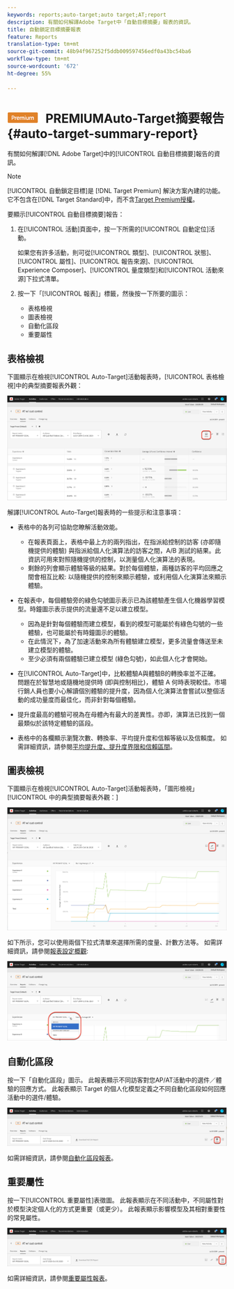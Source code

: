 ```yaml
---
keywords: reports;auto-target;auto target;AT;report
description: 有關如何解譯Adobe Target中「自動目標摘要」報表的資訊。
title: 自動鎖定目標摘要報表
feature: Reports
translation-type: tm+mt
source-git-commit: 48b94f967252f5ddb009597456edf0a43bc54ba6
workflow-type: tm+mt
source-wordcount: '672'
ht-degree: 55%

---
```



# ![](/help/assets/premium.png) PREMIUMAuto-Target摘要報告{#auto-target-summary-report}

有關如何解譯[!DNL Adobe Target]中的[!UICONTROL 自動目標摘要]報告的資訊。

>[!NOTE]
>
>[!UICONTROL 自動鎖定目標]是 [!DNL Target Premium] 解決方案內建的功能。它不包含在[!DNL Target Standard]中，而不含[Target Premium授權](/help/c-intro/intro.md#premium)。

要顯示[!UICONTROL 自動目標摘要]報告：

1. 在[!UICONTROL 活動]頁面中，按一下所需的[!UICONTROL 自動定位]活動。

   如果您有許多活動，則可從[!UICONTROL 類型]、[!UICONTROL 狀態]、[!UICONTROL 屬性]、[!UICONTROL 報告來源]、[!UICONTROL Experience Composer]、[!UICONTROL 量度類型]和[!UICONTROL 活動來源]下拉式清單。

1. 按一下「[!UICONTROL 報表]」標籤，然後按一下所要的圖示：

   * 表格檢視
   * 圖表檢視
   * 自動化區段
   * 重要屬性

## 表格檢視

下圖顯示在檢視[!UICONTROL Auto-Target]活動報表時，[!UICONTROL 表格檢視]中的典型摘要報表外觀：

![自動定位表格檢視報表](/help/c-reports/assets/at-table-view.png)

解譯[!UICONTROL Auto-Target]報表時的一些提示和注意事項：

* 表格中的各列可協助您瞭解活動效能。

   * 在報表頁面上，表格中最上方的兩列指出，在指派給控制的訪客 (亦即隨機提供的體驗) 與指派給個人化演算法的訪客之間，A/B 測試的結果。此資訊可用來對照隨機提供的控制，以測量個人化演算法的表現。
   * 剩餘的列會顯示體驗等級的結果。對於每個體驗，兩種訪客的平均回應之間會相互比較: 以隨機提供的控制來顯示體驗，或利用個人化演算法來顯示體驗。

* 在報表中，每個體驗旁的綠色勾號圖示表示已為該體驗產生個人化機器學習模型。時鐘圖示表示提供的流量還不足以建立模型。

   * 因為是針對每個體驗而建立模型，看到的模型可能屬於有綠色勾號的一些體驗，也可能屬於有時鐘圖示的體驗。
   * 在此情況下，為了加速活動來為所有體驗建立模型，更多流量會傳送至未建立模型的體驗。
   * 至少必須有兩個體驗已建立模型 (綠色勾號)，如此個人化才會開始。

* 在[!UICONTROL Auto-Target]中，比較體驗A與體驗B的轉換率並不正確。 問題在於智慧地或隨機地提供時 (即與控制相比)，體驗 A 何時表現較佳。市場行銷人員也要小心解讀個別體驗的提升度，因為個人化演算法會嘗試以整個活動的成功量度而最佳化，而非針對每個體驗。
* 提升度最高的體驗可視為在母體內有最大的差異性。亦即，演算法已找到一個最類似於該特定體驗的區段。
* 表格中的各欄顯示瀏覽次數、轉換率、平均提升度和信賴等級以及信賴度。 如需詳細資訊，請參閱[平均提升度、提升度界限和信賴區間](/help/c-reports/c-report-settings/average-lift-bounds-and-confidence-interval.md)。

## 圖表檢視

下圖顯示在檢視[!UICONTROL Auto-Target]活動報表時，「圖形檢視」[!UICONTROL 中的典型摘要報表外觀：]

![自動目標圖形檢視報表](/help/c-reports/assets/at-graph-view.png)

如下所示，您可以使用兩個下拉式清單來選擇所需的度量、計數方法等。 如需詳細資訊，請參閱[報表設定概觀](/help/c-reports/c-report-settings/report-settings.md):

![自動目標圖形檢視報表](/help/c-reports/assets/at-graph-view-2.png)

## 自動化區段

按一下「自動化區段」圖示。 此報表顯示不同訪客對您AP/AT活動中的選件／體驗的回應方式。 此報表顯示 Target 的個人化模型定義之不同自動化區段如何回應活動中的選件/體驗。

![自動化區段圖示](/help/c-reports/assets/icon-automated-sements.png)

如需詳細資訊，請參閱[自動化區段報表](/help/c-reports/c-personalization-insights-reports/automated-segments-report.md)。

## 重要屬性

按一下[!UICONTROL 重要屬性]表徵圖。 此報表顯示在不同活動中，不同屬性對於模型決定個人化的方式更重要（或更少）。 此報表顯示影響模型及其相對重要性的常見屬性。

![重要屬性圖示](/help/c-reports/assets/icon-important-attributes.png)

如需詳細資訊，請參閱[重要屬性報表](/help/c-reports/c-personalization-insights-reports/important-attributes-report.md)。
